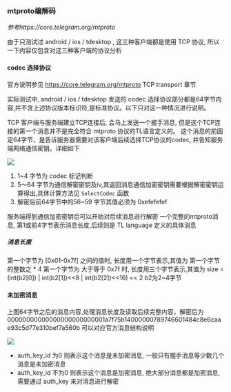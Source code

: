 ### mtproto编解码

*参考https://core.telegram.org/mtproto*

由于只测试过 android / ios / tdesktop , 这三种客户端都是使用 TCP 协议, 所以一下内容仅包含对这三种客户端的协议分析

#### codec 选择协议

官方说明参见 https://core.telegram.org/mtproto TCP transport 章节

实际测试中, android / ios / tdesktop 发送的 codec 选择协议部分都是64字节内容,并不含上述协议版本标识符,是标准协议。以下只对这一种情况进行说明。

TCP 客户端与服务端建立TCP连接后, 会马上发送一个握手消息, 但是这个TCP连接的第一个消息并不是完全符合 mtproto 协议的TL语言定义的。
这个消息的前固定64字节，是告诉服务器需要对该客户端后续选择TCP协议的codec, 并告知服务端网络通信密钥。详细如下

![](https://raw.githubusercontent.com/rockin0098/meow/dev/doc/pictures/first_64bytes.png)

1. 1~4 字节为 codec 标记判断
2. 5～64 字节为通信解密密钥及iv,其返回消息通信加密密钥需要根据解密密钥运算得出,具体计算方法见 ```SelectCodec``` 函数
3. 解密后前64字节中的56~59 字节其值必须为 0xefefefef

服务端得到通信加密密钥后可以开始对后续消息进行解密
一个完整的mtproto消息, 第1或前4字节表示消息长度,后续则是 TL language 定义的具体消息

##### 消息长度

第一个字节为 [0x01-0x7f] 之间的值时, 长度用一个字节表示,其值为 第一个字节的整数之 * 4
第一个字节为 大于等于 0x7f 时, 长度用三个字节表示,其值为 
size = (int(b2[0]) | int(b2[1])<<8 | int(b2[2])<<16) << 2
b2为2~4字节


#### 未加密消息
上图64字节之后的消息内容,处理消息长度及读取后续完整内容，解密后为 00000000000000000000000001a7f75b14000000789746601484c8e6caae93c5d77e310bef7a560b
可以对应官方消息结构说明

![](https://raw.githubusercontent.com/rockin0098/meow/dev/doc/pictures/mtproto_msg.jpeg)

* auth_key_id 为0 则表示这个消息是未加密消息, 一般只有握手消息等少数几个消息是未加密消息
* auth_key_id 不为0 则表示这个消息是加密消息, 绝大部分消息都是加密消息, 需要通过 auth_key 来对消息进行解密
